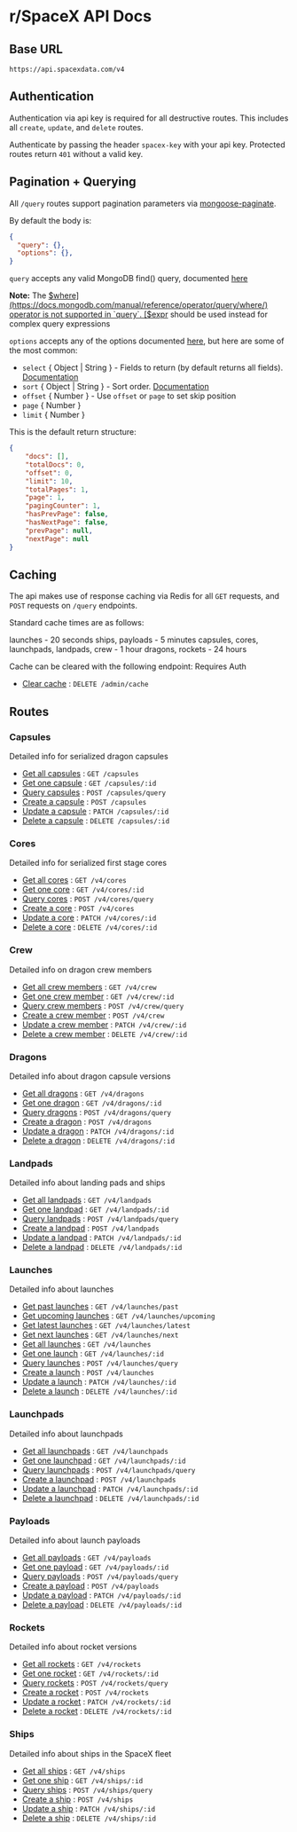 # r/SpaceX API Docs

## Base URL

`https://api.spacexdata.com/v4`

## Authentication

Authentication via api key is required for all destructive routes. This includes all `create`, `update`, and `delete` routes.

Authenticate by passing the header `spacex-key` with your api key. Protected routes return `401` without a valid key.

## Pagination + Querying

All `/query` routes support pagination parameters via [mongoose-paginate](https://github.com/aravindnc/mongoose-paginate-v2).

By default the body is:
```json
{
  "query": {},
  "options": {},
}
```

`query` accepts any valid MongoDB find() query, documented [here](https://docs.mongodb.com/manual/tutorial/query-documents/)

**Note:** The [$where](https://docs.mongodb.com/manual/reference/operator/query/where/) operator is not supported in `query`. [$expr](https://docs.mongodb.com/manual/reference/operator/query/expr/) should be used instead for complex query expressions

`options` accepts any of the options documented [here](https://github.com/aravindnc/mongoose-paginate-v2#modelpaginatequery-options-callback), but here are some of the most common:

  - `select` { Object | String } - Fields to return (by default returns all fields). [Documentation](http://mongoosejs.com/docs/api.html#query_Query-select)
  - `sort` { Object | String } - Sort order. [Documentation](http://mongoosejs.com/docs/api.html#query_Query-sort)
  - `offset` { Number } - Use `offset` or `page` to set skip position
  - `page` { Number }
  - `limit` { Number }


This is the default return structure:
```json
{
    "docs": [],
    "totalDocs": 0,
    "offset": 0,
    "limit": 10,
    "totalPages": 1,
    "page": 1,
    "pagingCounter": 1,
    "hasPrevPage": false,
    "hasNextPage": false,
    "prevPage": null,
    "nextPage": null
}
```

## Caching

The api makes use of response caching via Redis for all `GET` requests, and `POST` requests on `/query` endpoints.

Standard cache times are as follows:

launches - 20 seconds
ships, payloads - 5 minutes
capsules, cores, launchpads, landpads, crew - 1 hour
dragons, rockets - 24 hours

Cache can be cleared with the following endpoint: Requires Auth
* [Clear cache](cache/clear.md) : `DELETE /admin/cache`

## Routes

### Capsules

Detailed info for serialized dragon capsules

* [Get all capsules](capsules/get.md) : `GET /capsules`
* [Get one capsule](capsules/one.md) : `GET /capsules/:id`
* [Query capsules](capsules/query.md) : `POST /capsules/query`
* [Create a capsule](capsules/create.md) : `POST /capsules`
* [Update a capsule](capsules/update.md) : `PATCH /capsules/:id`
* [Delete a capsule](capsules/delete.md) : `DELETE /capsules/:id`

### Cores

Detailed info for serialized first stage cores

* [Get all cores](cores/get.md) : `GET /v4/cores`
* [Get one core](cores/one.md) : `GET /v4/cores/:id`
* [Query cores](cores/query.md) : `POST /v4/cores/query`
* [Create a core](cores/create.md) : `POST /v4/cores`
* [Update a core](cores/update.md) : `PATCH /v4/cores/:id`
* [Delete a core](cores/delete.md) : `DELETE /v4/cores/:id`

### Crew

Detailed info on dragon crew members

* [Get all crew members](crew/get.md) : `GET /v4/crew`
* [Get one crew member](crew/one.md) : `GET /v4/crew/:id`
* [Query crew members](crew/query.md) : `POST /v4/crew/query`
* [Create a crew member](crew/create.md) : `POST /v4/crew`
* [Update a crew member](crew/update.md) : `PATCH /v4/crew/:id`
* [Delete a crew member](crew/delete.md) : `DELETE /v4/crew/:id`

### Dragons

Detailed info about dragon capsule versions

* [Get all dragons](dragons/get.md) : `GET /v4/dragons`
* [Get one dragon](dragons/one.md) : `GET /v4/dragons/:id`
* [Query dragons](dragons/query.md) : `POST /v4/dragons/query`
* [Create a dragon](dragons/create.md) : `POST /v4/dragons`
* [Update a dragon](dragons/update.md) : `PATCH /v4/dragons/:id`
* [Delete a dragon](dragons/delete.md) : `DELETE /v4/dragons/:id`

### Landpads

Detailed info about landing pads and ships

* [Get all landpads](landpads/get.md) : `GET /v4/landpads`
* [Get one landpad](landpads/one.md) : `GET /v4/landpads/:id`
* [Query landpads](landpads/query.md) : `POST /v4/landpads/query`
* [Create a landpad](landpads/create.md) : `POST /v4/landpads`
* [Update a landpad](landpads/update.md) : `PATCH /v4/landpads/:id`
* [Delete a landpad](landpads/delete.md) : `DELETE /v4/landpads/:id`

### Launches

Detailed info about launches

* [Get past launches](launches/past.md) : `GET /v4/launches/past`
* [Get upcoming launches](launches/upcoming.md) : `GET /v4/launches/upcoming`
* [Get latest launches](launches/latest.md) : `GET /v4/launches/latest`
* [Get next launches](launches/next.md) : `GET /v4/launches/next`
* [Get all launches](launches/get.md) : `GET /v4/launches`
* [Get one launch](launches/one.md) : `GET /v4/launches/:id`
* [Query launches](launches/query.md) : `POST /v4/launches/query`
* [Create a launch](launches/create.md) : `POST /v4/launches`
* [Update a launch](launches/update.md) : `PATCH /v4/launches/:id`
* [Delete a launch](launches/delete.md) : `DELETE /v4/launches/:id`

### Launchpads

Detailed info about launchpads

* [Get all launchpads](launchpads/get.md) : `GET /v4/launchpads`
* [Get one launchpad](launchpads/one.md) : `GET /v4/launchpads/:id`
* [Query launchpads](launchpads/query.md) : `POST /v4/launchpads/query`
* [Create a launchpad](launchpads/create.md) : `POST /v4/launchpads`
* [Update a launchpad](launchpads/update.md) : `PATCH /v4/launchpads/:id`
* [Delete a launchpad](launchpads/delete.md) : `DELETE /v4/launchpads/:id`

### Payloads

Detailed info about launch payloads

* [Get all payloads](payloads/get.md) : `GET /v4/payloads`
* [Get one payload](payloads/one.md) : `GET /v4/payloads/:id`
* [Query payloads](payloads/query.md) : `POST /v4/payloads/query`
* [Create a payload](payloads/create.md) : `POST /v4/payloads`
* [Update a payload](payloads/update.md) : `PATCH /v4/payloads/:id`
* [Delete a payload](payloads/delete.md) : `DELETE /v4/payloads/:id`

### Rockets

Detailed info about rocket versions

* [Get all rockets](rockets/get.md) : `GET /v4/rockets`
* [Get one rocket](rockets/one.md) : `GET /v4/rockets/:id`
* [Query rockets](rockets/query.md) : `POST /v4/rockets/query`
* [Create a rocket](rockets/create.md) : `POST /v4/rockets`
* [Update a rocket](rockets/update.md) : `PATCH /v4/rockets/:id`
* [Delete a rocket](rockets/delete.md) : `DELETE /v4/rockets/:id`

### Ships

Detailed info about ships in the SpaceX fleet

* [Get all ships](ships/get.md) : `GET /v4/ships`
* [Get one ship](ships/one.md) : `GET /v4/ships/:id`
* [Query ships](ships/query.md) : `POST /v4/ships/query`
* [Create a ship](ships/create.md) : `POST /v4/ships`
* [Update a ship](ships/update.md) : `PATCH /v4/ships/:id`
* [Delete a ship](ships/delete.md) : `DELETE /v4/ships/:id`

